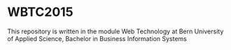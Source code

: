# WBTC2015
This repository is written in the module Web Technology at Bern University of Applied Science, Bachelor in Business Information Systems 



